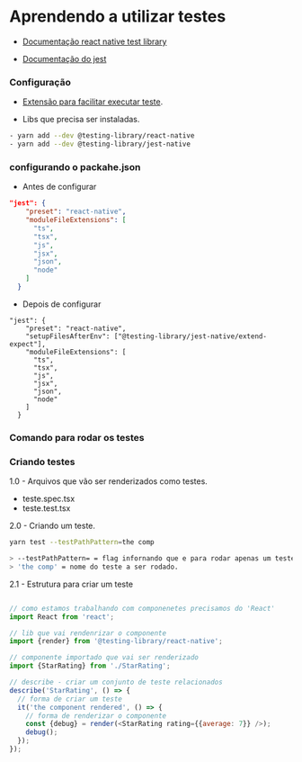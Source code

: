 # Aprendendo a utilizar testes

- [Documentação react native test library](https://callstack.github.io/react-native-testing-library/docs/getting-started)

- [Documentação do jest](https://jestjs.io/pt-BR/docs/getting-started)

### Configuração

- [Extensão para facilitar executar teste](https://marketplace.visualstudio.com/items?itemName=firsttris.vscode-jest-runner).

* Libs que precisa ser instaladas.

```sh
- yarn add --dev @testing-library/react-native
- yarn add --dev @testing-library/jest-native

```

### configurando o packahe.json

- Antes de configurar

```json
"jest": {
    "preset": "react-native",
    "moduleFileExtensions": [
      "ts",
      "tsx",
      "js",
      "jsx",
      "json",
      "node"
    ]
  }
```

- Depois de configurar

```
"jest": {
    "preset": "react-native",
    "setupFilesAfterEnv": ["@testing-library/jest-native/extend-expect"],
    "moduleFileExtensions": [
      "ts",
      "tsx",
      "js",
      "jsx",
      "json",
      "node"
    ]
  }

```

### Comando para rodar os testes

### Criando testes

1.0 - Arquivos que vão ser renderizados como testes.

- teste.spec.tsx
- teste.test.tsx

2.0 - Criando um teste.

```sh
yarn test --testPathPattern=the comp

> --testPathPattern= = flag infornando que e para rodar apenas um teste por vez.
> 'the comp' = nome do teste a ser rodado.
```

2.1 - Estrutura para criar um teste

```javascript

```

```javascript
// como estamos trabalhando com componenetes precisamos do 'React'
import React from 'react';

// lib que vai rendenrizar o componente
import {render} from '@testing-library/react-native';

// componente importado que vai ser renderizado
import {StarRating} from './StarRating';

// describe - criar um conjunto de teste relacionados
describe('StarRating', () => {
  // forma de criar um teste
  it('the component rendered', () => {
    // forma de renderizar o componente
    const {debug} = render(<StarRating rating={{average: 7}} />);
    debug();
  });
});
```
